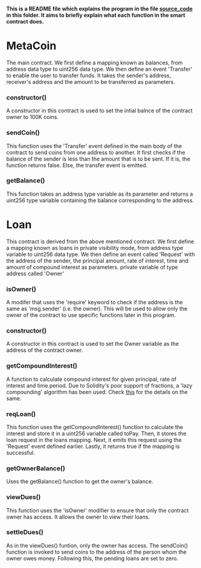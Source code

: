 **This is a README file which explains the program in the file [source_code](https://github.com/yushananda/Game-of-Blocks/blob/main/Assignment2/source_code#L20) in this folder. It aims to briefly explain what each function in the smart contract does.**

# MetaCoin
The main contract. We first define a mapping known as balances, from address data type to uint256 data type. We then define an event 'Transfer' to enable the user to transfer funds. It takes the sender's address, receiver's address and the amount to be transferred as parameters.
### constructor()
A constructor in this contract is used to set the intial balnce of the contract owner to 100K coins.
### sendCoin()
This function uses the 'Transfer' event defined in the main body of the contract to send coins from one address to another. It first checks if the balance of the sender is less than the amount that is to be sent. If it is, the function returns false. Else, the transfer event is emitted.
### getBalance()
This function takes an address type variable as its parameter and returns a uint256 type variable containing the balance corresponding to the address.

# Loan
This contract is derived from the above mentioned contract. We first define a mapping known as loans in private visibility mode, from address type variable to uint256 data type. We then define an event called 'Request' with the address of the sender, the principal amount, rate of interest, time and amount of compound interest as parameters.  private variable of type address called 'Owner' 
### isOwner()
A modifer that uses the 'require' keyword to check if the address is the same as 'msg.sender' (i.e. the owner). This will be used to allow only the owner of the contract to use specific functions later in this program.
### constructor()
A constructor in this contract is used to set the Owner variable as the address of the contract owner.
### getCompoundInterest()
A function to calculate compound interest for given principal, rate of interest and time period. Due to Solidity's poor support of fractions, a 'lazy compounding' algorithm has been used. Check [this](https://medium.com/coinmonks/math-in-solidity-part-4-compound-interest-512d9e13041b) for the details on the same.
### reqLoan()
This function uses the getCompoundInterest() function to calculate the interest and store it in a uint256 variable called toPay. Then, it stores the loan request in the loans mapping. Next, it emits this request using the 'Request' event defined earlier. Lastly, it returns true if the mapping is successful.
### getOwnerBalance()
Uses the getBalance() function to get the owner's balance.
### viewDues()
This function uses the 'isOwner' modifier to ensure that only the contract owner has access. It allows the owner to view their loans.
### settleDues()
As in the viewDues() funtion, only the owner has access. The sendCoin() function is invoked to send coins to the address of the person whom the owner owes money. Following this, the pending loans are set to zero.
